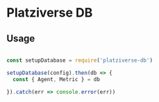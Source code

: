 # Platziverse DB

## Usage 

```js

const setupDatabase = require('platziverse-db')

setupDatabase(config).then(db => {
  const { Agent, Metric } = db

}).catch(err => console.error(err))


```